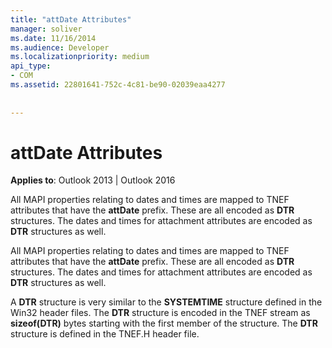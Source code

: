 ```yaml
---
title: "attDate Attributes"
manager: soliver
ms.date: 11/16/2014
ms.audience: Developer
ms.localizationpriority: medium
api_type:
- COM
ms.assetid: 22801641-752c-4c81-be90-02039eaa4277
 
 
---
```


# attDate Attributes

  
  
**Applies to**: Outlook 2013 | Outlook 2016 
  
All MAPI properties relating to dates and times are mapped to TNEF attributes that have the **attDate** prefix. These are all encoded as **DTR** structures. The dates and times for attachment attributes are encoded as **DTR** structures as well. 
  
All MAPI properties relating to dates and times are mapped to TNEF attributes that have the **attDate** prefix. These are all encoded as **DTR** structures. The dates and times for attachment attributes are encoded as **DTR** structures as well. 
  
A **DTR** structure is very similar to the **SYSTEMTIME** structure defined in the Win32 header files. The **DTR** structure is encoded in the TNEF stream as **sizeof(DTR)** bytes starting with the first member of the structure. The **DTR** structure is defined in the TNEF.H header file. 
  

